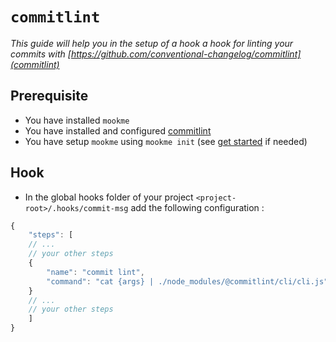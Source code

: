 # `commitlint`

*This guide will help you in the setup of a hook a hook for linting your commits with [https://github.com/conventional-changelog/commitlint](commitlint)*

## Prerequisite

- You have installed `mookme`
- You have installed and configured [commitlint](https://github.com/conventional-changelog/commitlint)
- You have setup `mookme` using `mookme init` (see [get started](../../README.md) if needed)

## Hook

- In the global hooks folder of your project `<project-root>/.hooks/commit-msg` add the following configuration :

```js
{
    "steps": [
    // ...
    // your other steps
    {
        "name": "commit lint",
        "command": "cat {args} | ./node_modules/@commitlint/cli/cli.js"
    }
    // ...
    // your other steps
    ]
}
```
